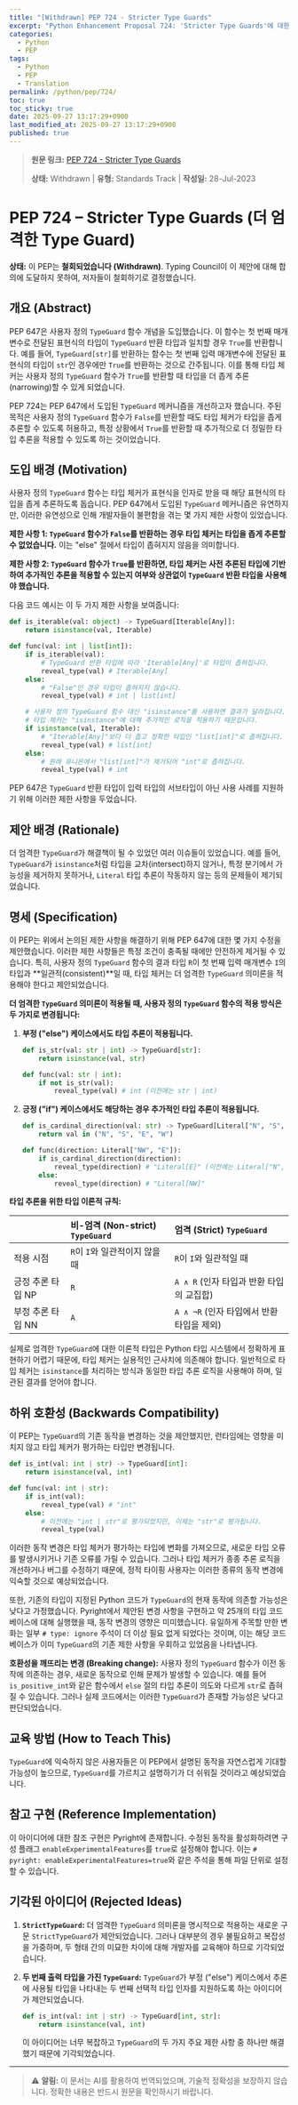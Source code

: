 ```yaml
---
title: "[Withdrawn] PEP 724 - Stricter Type Guards"
excerpt: "Python Enhancement Proposal 724: 'Stricter Type Guards'에 대한 한국어 번역입니다."
categories:
  - Python
  - PEP
tags:
  - Python
  - PEP
  - Translation
permalink: /python/pep/724/
toc: true
toc_sticky: true
date: 2025-09-27 13:17:29+0900
last_modified_at: 2025-09-27 13:17:29+0900
published: true
---
```

> **원문 링크:** [PEP 724 - Stricter Type Guards](https://peps.python.org/pep-0724/)
>
> **상태:** Withdrawn | **유형:** Standards Track | **작성일:** 28-Jul-2023



# PEP 724 – Stricter Type Guards (더 엄격한 Type Guard)

**상태:** 이 PEP는 **철회되었습니다 (Withdrawn)**. Typing Council이 이 제안에 대해 합의에 도달하지 못하여, 저자들이 철회하기로 결정했습니다.

## 개요 (Abstract)

PEP 647은 사용자 정의 `TypeGuard` 함수 개념을 도입했습니다. 이 함수는 첫 번째 매개변수로 전달된 표현식의 타입이 `TypeGuard` 반환 타입과 일치할 경우 `True`를 반환합니다. 예를 들어, `TypeGuard[str]`를 반환하는 함수는 첫 번째 입력 매개변수에 전달된 표현식의 타입이 `str`인 경우에만 `True`를 반환하는 것으로 간주됩니다. 이를 통해 타입 체커는 사용자 정의 `TypeGuard` 함수가 `True`를 반환할 때 타입을 더 좁게 추론(narrowing)할 수 있게 되었습니다.

PEP 724는 PEP 647에서 도입된 `TypeGuard` 메커니즘을 개선하고자 했습니다. 주된 목적은 사용자 정의 `TypeGuard` 함수가 `False`를 반환할 때도 타입 체커가 타입을 좁게 추론할 수 있도록 허용하고, 특정 상황에서 `True`를 반환할 때 추가적으로 더 정밀한 타입 추론을 적용할 수 있도록 하는 것이었습니다.

## 도입 배경 (Motivation)

사용자 정의 `TypeGuard` 함수는 타입 체커가 표현식을 인자로 받을 때 해당 표현식의 타입을 좁게 추론하도록 돕습니다. PEP 647에서 도입된 `TypeGuard` 메커니즘은 유연하지만, 이러한 유연성으로 인해 개발자들이 불편함을 겪는 몇 가지 제한 사항이 있었습니다.

**제한 사항 1: `TypeGuard` 함수가 `False`를 반환하는 경우 타입 체커는 타입을 좁게 추론할 수 없었습니다.** 이는 "else" 절에서 타입이 좁혀지지 않음을 의미합니다.

**제한 사항 2: `TypeGuard` 함수가 `True`를 반환하면, 타입 체커는 사전 추론된 타입에 기반하여 추가적인 추론을 적용할 수 있는지 여부와 상관없이 `TypeGuard` 반환 타입을 사용해야 했습니다.**

다음 코드 예시는 이 두 가지 제한 사항을 보여줍니다:

```python
def is_iterable(val: object) -> TypeGuard[Iterable[Any]]:
    return isinstance(val, Iterable)

def func(val: int | list[int]):
    if is_iterable(val):
        # TypeGuard 반환 타입에 따라 'Iterable[Any]'로 타입이 좁혀집니다.
        reveal_type(val) # Iterable[Any]
    else:
        # "False"인 경우 타입이 좁혀지지 않습니다.
        reveal_type(val) # int | list[int]

    # 사용자 정의 TypeGuard 함수 대신 "isinstance"를 사용하면 결과가 달라집니다.
    # 타입 체커는 "isinstance"에 대해 추가적인 로직을 적용하기 때문입니다.
    if isinstance(val, Iterable):
        # "Iterable[Any]"보다 더 좁고 정확한 타입인 "list[int]"로 좁혀집니다.
        reveal_type(val) # list[int]
    else:
        # 원래 유니온에서 "list[int]"가 제거되어 "int"로 좁혀집니다.
        reveal_type(val) # int
```


PEP 647은 `TypeGuard` 반환 타입이 입력 타입의 서브타입이 아닌 사용 사례를 지원하기 위해 이러한 제한 사항을 두었습니다.

## 제안 배경 (Rationale)

더 엄격한 `TypeGuard`가 해결책이 될 수 있었던 여러 이슈들이 있었습니다. 예를 들어, `TypeGuard`가 `isinstance`처럼 타입을 교차(intersect)하지 않거나, 특정 분기에서 가능성을 제거하지 못하거나, `Literal` 타입 추론이 작동하지 않는 등의 문제들이 제기되었습니다.

## 명세 (Specification)

이 PEP는 위에서 논의된 제한 사항을 해결하기 위해 PEP 647에 대한 몇 가지 수정을 제안했습니다. 이러한 제한 사항들은 특정 조건이 충족될 때에만 안전하게 제거될 수 있습니다. 특히, 사용자 정의 `TypeGuard` 함수의 결과 타입 `R`이 첫 번째 입력 매개변수 `I`의 타입과 **일관적(consistent)**일 때, 타입 체커는 더 엄격한 `TypeGuard` 의미론을 적용해야 한다고 제안되었습니다.

**더 엄격한 `TypeGuard` 의미론이 적용될 때, 사용자 정의 `TypeGuard` 함수의 적용 방식은 두 가지로 변경됩니다:**

1.  **부정 ("else") 케이스에서도 타입 추론이 적용됩니다.**
    ```python
    def is_str(val: str | int) -> TypeGuard[str]:
        return isinstance(val, str)

    def func(val: str | int):
        if not is_str(val):
            reveal_type(val) # int (이전에는 str | int)
    ```
   

2.  **긍정 ("if") 케이스에서도 해당하는 경우 추가적인 타입 추론이 적용됩니다.**
    ```python
    def is_cardinal_direction(val: str) -> TypeGuard[Literal["N", "S", "E", "W"]]:
        return val in ("N", "S", "E", "W")

    def func(direction: Literal["NW", "E"]):
        if is_cardinal_direction(direction):
            reveal_type(direction) # "Literal[E]" (이전에는 Literal["N", "S", "E", "W"] 또는 str)
        else:
            reveal_type(direction) # "Literal[NW]"
    ```
   

**타입 추론을 위한 타입 이론적 규칙:**

|                  | 비-엄격 (Non-strict) `TypeGuard` | 엄격 (Strict) `TypeGuard`   |
| :--------------- | :------------------------------- | :-------------------------- |
| 적용 시점        | `R`이 `I`와 일관적이지 않을 때   | `R`이 `I`와 일관적일 때     |
| 긍정 추론 타입 NP | `R`                              | `A ∧ R` (인자 타입과 반환 타입의 교집합) |
| 부정 추론 타입 NN | `A`                              | `A ∧ ¬R` (인자 타입에서 반환 타입을 제외) |

실제로 엄격한 `TypeGuard`에 대한 이론적 타입은 Python 타입 시스템에서 정확하게 표현하기 어렵기 때문에, 타입 체커는 실용적인 근사치에 의존해야 합니다. 일반적으로 타입 체커는 `isinstance`를 처리하는 방식과 동일한 타입 추론 로직을 사용해야 하며, 일관된 결과를 얻어야 합니다.

## 하위 호환성 (Backwards Compatibility)

이 PEP는 `TypeGuard`의 기존 동작을 변경하는 것을 제안했지만, 런타임에는 영향을 미치지 않고 타입 체커가 평가하는 타입만 변경됩니다.

```python
def is_int(val: int | str) -> TypeGuard[int]:
    return isinstance(val, int)

def func(val: int | str):
    if is_int(val):
        reveal_type(val) # "int"
    else:
        # 이전에는 "int | str"로 평가되었지만, 이제는 "str"로 평가됩니다.
        reveal_type(val)
```


이러한 동작 변경은 타입 체커가 평가하는 타입에 변화를 가져오므로, 새로운 타입 오류를 발생시키거나 기존 오류를 가릴 수 있습니다. 그러나 타입 체커가 종종 추론 로직을 개선하거나 버그를 수정하기 때문에, 정적 타이핑 사용자는 이러한 종류의 동작 변경에 익숙할 것으로 예상되었습니다.

또한, 기존의 타입이 지정된 Python 코드가 `TypeGuard`의 현재 동작에 의존할 가능성은 낮다고 가정했습니다. Pyright에서 제안된 변경 사항을 구현하고 약 25개의 타입 코드베이스에 대해 실행했을 때, 동작 변경의 영향은 미미했습니다. 유일하게 주목할 만한 변화는 일부 `# type: ignore` 주석이 더 이상 필요 없게 되었다는 것이며, 이는 해당 코드베이스가 이미 `TypeGuard`의 기존 제한 사항을 우회하고 있었음을 나타냅니다.

**호환성을 깨뜨리는 변경 (Breaking change):** 사용자 정의 `TypeGuard` 함수가 이전 동작에 의존하는 경우, 새로운 동작으로 인해 문제가 발생할 수 있습니다. 예를 들어 `is_positive_int`와 같은 함수에서 `else` 절의 타입 추론이 의도와 다르게 `str`로 좁혀질 수 있습니다. 그러나 실제 코드에서는 이러한 `TypeGuard`가 존재할 가능성은 낮다고 판단되었습니다.

## 교육 방법 (How to Teach This)

`TypeGuard`에 익숙하지 않은 사용자들은 이 PEP에서 설명된 동작을 자연스럽게 기대할 가능성이 높으므로, `TypeGuard`를 가르치고 설명하기가 더 쉬워질 것이라고 예상되었습니다.

## 참고 구현 (Reference Implementation)

이 아이디어에 대한 참조 구현은 Pyright에 존재합니다. 수정된 동작을 활성화하려면 구성 플래그 `enableExperimentalFeatures`를 `true`로 설정해야 합니다. 이는 `# pyright: enableExperimentalFeatures=true`와 같은 주석을 통해 파일 단위로 설정할 수 있습니다.

## 기각된 아이디어 (Rejected Ideas)

1.  **`StrictTypeGuard`:** 더 엄격한 `TypeGuard` 의미론을 명시적으로 적용하는 새로운 구문 `StrictTypeGuard`가 제안되었습니다. 그러나 대부분의 경우 불필요하고 복잡성을 가중하며, 두 형태 간의 미묘한 차이에 대해 개발자를 교육해야 하므로 기각되었습니다.

2.  **두 번째 출력 타입을 가진 `TypeGuard`:** `TypeGuard`가 부정 ("else") 케이스에서 추론에 사용될 타입을 나타내는 두 번째 선택적 타입 인자를 지원하도록 하는 아이디어가 제안되었습니다.
    ```python
    def is_int(val: int | str) -> TypeGuard[int, str]:
        return isinstance(val, int)
    ```
    이 아이디어는 너무 복잡하고 `TypeGuard`의 두 가지 주요 제한 사항 중 하나만 해결했기 때문에 기각되었습니다.

---

> ⚠️ **알림:** 이 문서는 AI를 활용하여 번역되었으며, 기술적 정확성을 보장하지 않습니다. 정확한 내용은 반드시 원문을 확인하시기 바랍니다.